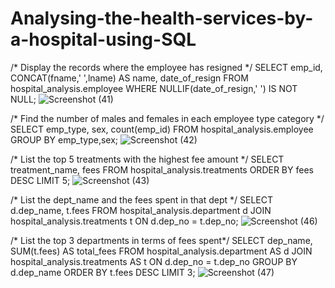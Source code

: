 # Analysing-the-health-services-by-a-hospital-using-SQL
/* Display the records where the employee has resigned */
  SELECT emp_id, CONCAT(fname,' ',lname) AS name, date_of_resign
  FROM hospital_analysis.employee
  WHERE NULLIF(date_of_resign,' ') IS NOT NULL;
  ![Screenshot (41)](https://user-images.githubusercontent.com/117995417/210268479-23891331-01b6-4e9d-91ca-db8ac427d56c.png)
 
  
/* Find the number of males and females in each employee type category */
   SELECT emp_type, sex, count(emp_id)
   FROM hospital_analysis.employee
   GROUP BY emp_type,sex;
   ![Screenshot (42)](https://user-images.githubusercontent.com/117995417/210268636-c43e887c-b55e-48c7-9242-7ef5dbe180e5.png)

   
/* List the top 5 treatments with the highest fee amount */
   SELECT treatment_name, fees
   FROM hospital_analysis.treatments
   ORDER BY fees DESC
   LIMIT 5;
   ![Screenshot (43)](https://user-images.githubusercontent.com/117995417/210268745-dfe2fa63-469d-430e-a92b-93ad84dad960.png)

   
/* List the dept_name and the fees spent in that dept */
   SELECT d.dep_name, t.fees
   FROM hospital_analysis.department d
   JOIN hospital_analysis.treatments t
   ON d.dep_no = t.dep_no;
   ![Screenshot (46)](https://user-images.githubusercontent.com/117995417/210268818-94ea5972-81cf-4d5f-8289-5ded63153df6.png)

   
/* List the top 3 departments in terms of fees spent*/
   SELECT dep_name, SUM(t.fees) AS total_fees
   FROM hospital_analysis.department AS d
   JOIN hospital_analysis.treatments AS t 
   ON d.dep_no = t.dep_no
   GROUP BY d.dep_name
   ORDER BY t.fees DESC 
   LIMIT 3;
   ![Screenshot (47)](https://user-images.githubusercontent.com/117995417/210268870-5a3904a7-4c96-488a-afbf-4f28f3fe78ef.png)

